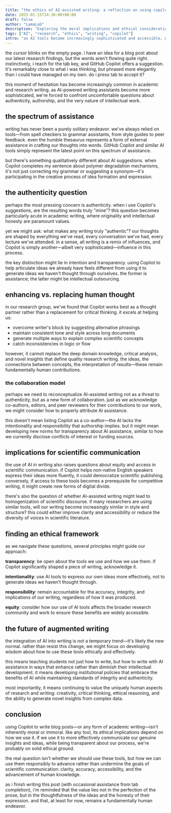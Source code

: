 ```yaml
---
title: "the ethics of AI-assisted writing: a reflection on using copilot for blog posts"
date: 2025-01-15T14:30:00+00:00
draft: false
author: "LamaLab"
description: "Exploring the moral implications and ethical considerations of using AI tools like GitHub Copilot for academic and research writing"
tags: ["AI", "research", "ethics", "writing", "copilot"]
intro: "as AI tools become increasingly sophisticated and accessible, we find ourselves grappling with fundamental questions about authorship, authenticity, and intellectual honesty. when we use GitHub Copilot to help write our blog posts, are we compromising our integrity as researchers and writers, or are we simply embracing the next evolution of scholarly communication?"
---
```


the cursor blinks on the empty page. i have an idea for a blog post about our latest research findings, but the words aren't flowing quite right. instinctively, i reach for the tab key, and GitHub Copilot offers a suggestion. it's remarkably close to what i was thinking, but phrased more elegantly than i could have managed on my own. do i press tab to accept it?

this moment of hesitation has become increasingly common in academic and research writing. as AI-powered writing assistants become more sophisticated, we're forced to confront uncomfortable questions about authenticity, authorship, and the very nature of intellectual work.

## the spectrum of assistance

writing has never been a purely solitary endeavor. we've always relied on tools—from spell checkers to grammar assistants, from style guides to peer feedback. even the humble thesaurus represents a form of external assistance in crafting our thoughts into words. GitHub Copilot and similar AI tools simply represent the latest point on this spectrum of assistance.

but there's something qualitatively different about AI suggestions. when Copilot completes my sentence about polymer degradation mechanisms, it's not just correcting my grammar or suggesting a synonym—it's participating in the creative process of idea formation and expression.

## the authenticity question

perhaps the most pressing concern is authenticity. when i use Copilot's suggestions, are the resulting words truly "mine"? this question becomes particularly acute in academic writing, where originality and intellectual honesty are paramount values.

yet we might ask: what makes any writing truly "authentic"? our thoughts are shaped by everything we've read, every conversation we've had, every lecture we've attended. in a sense, all writing is a remix of influences, and Copilot is simply another—albeit very sophisticated—influence in this process.

the key distinction might lie in intention and transparency. using Copilot to help articulate ideas we already have feels different from using it to generate ideas we haven't thought through ourselves. the former is assistance; the latter might be intellectual outsourcing.

## enhancing vs. replacing human thought

in our research group, we've found that Copilot works best as a thought partner rather than a replacement for critical thinking. it excels at helping us:

- overcome writer's block by suggesting alternative phrasings
- maintain consistent tone and style across long documents
- generate multiple ways to explain complex scientific concepts
- catch inconsistencies in logic or flow

however, it cannot replace the deep domain knowledge, critical analysis, and novel insights that define quality research writing. the ideas, the connections between concepts, the interpretation of results—these remain fundamentally human contributions.

### the collaboration model

perhaps we need to reconceptualize AI-assisted writing not as a threat to authenticity, but as a new form of collaboration. just as we acknowledge co-authors, editors, and peer reviewers for their contributions to our work, we might consider how to properly attribute AI assistance.

this doesn't mean listing Copilot as a co-author—the AI lacks the intentionality and responsibility that authorship implies. but it might mean developing new norms for transparency about AI assistance, similar to how we currently disclose conflicts of interest or funding sources.

## implications for scientific communication

the use of AI in writing also raises questions about equity and access in scientific communication. if Copilot helps non-native English speakers express their ideas more fluently, it could democratize scientific publishing. conversely, if access to these tools becomes a prerequisite for competitive writing, it might create new forms of digital divide.

there's also the question of whether AI-assisted writing might lead to homogenization of scientific discourse. if many researchers are using similar tools, will our writing become increasingly similar in style and structure? this could either improve clarity and accessibility or reduce the diversity of voices in scientific literature.

## finding an ethical framework

as we navigate these questions, several principles might guide our approach:

**transparency**: be open about the tools we use and how we use them. if Copilot significantly shaped a piece of writing, acknowledge it.

**intentionality**: use AI tools to express our own ideas more effectively, not to generate ideas we haven't thought through.

**responsibility**: remain accountable for the accuracy, integrity, and implications of our writing, regardless of how it was produced.

**equity**: consider how our use of AI tools affects the broader research community and work to ensure these benefits are widely accessible.

## the future of augmented writing

the integration of AI into writing is not a temporary trend—it's likely the new normal. rather than resist this change, we might focus on developing wisdom about how to use these tools ethically and effectively.

this means teaching students not just how to write, but how to write with AI assistance in ways that enhance rather than diminish their intellectual development. it means developing institutional policies that embrace the benefits of AI while maintaining standards of integrity and authenticity.

most importantly, it means continuing to value the uniquely human aspects of research and writing: creativity, critical thinking, ethical reasoning, and the ability to generate novel insights from complex data.

## conclusion

using Copilot to write blog posts—or any form of academic writing—isn't inherently moral or immoral. like any tool, its ethical implications depend on how we use it. if we use it to more effectively communicate our genuine insights and ideas, while being transparent about our process, we're probably on solid ethical ground.

the real question isn't whether we should use these tools, but how we can use them responsibly to advance rather than undermine the goals of scientific communication: clarity, accuracy, accessibility, and the advancement of human knowledge.

as i finish writing this post (with occasional assistance from tab completion), i'm reminded that the value lies not in the perfection of the prose, but in the thoughtfulness of the ideas and the honesty of their expression. and that, at least for now, remains a fundamentally human endeavor.
